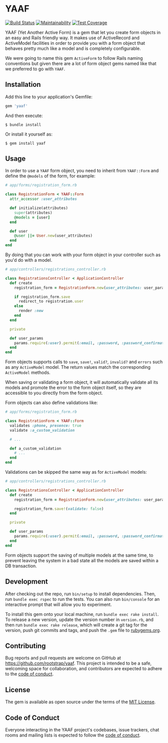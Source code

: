 # YAAF

[![Build Status](https://travis-ci.com/rootstrap/yaaf.svg?branch=master)](https://travis-ci.com/rootstrap/yaaf)
[![Maintainability](https://api.codeclimate.com/v1/badges/c3dea064e1003b700260/maintainability)](https://codeclimate.com/github/rootstrap/yaaf/maintainability)
[![Test Coverage](https://api.codeclimate.com/v1/badges/c3dea064e1003b700260/test_coverage)](https://codeclimate.com/github/rootstrap/yaaf/test_coverage)

YAAF (Yet Another Active Form) is a gem that let you create form objects in an easy and Rails friendly way. It makes use of ActiveRecord and ActiveModel facilities in order to provide you with a form object that behaves pretty much like a model and is completely configurable.

We were going to name this gem `ActiveForm` to follow Rails naming conventions but given there are a lot of form object gems named like that we preferred to go with `YAAF`.

## Installation

Add this line to your application's Gemfile:

```ruby
gem 'yaaf'
```

And then execute:

    $ bundle install

Or install it yourself as:

    $ gem install yaaf

## Usage

In order to use a `YAAF` form object, you need to inherit from `YAAF::Form` and define the `@models` of the form, for example:
```ruby
# app/forms/registration_form.rb

class RegistrationForm < YAAF::Form
  attr_accessor :user_attributes

  def initialize(attributes)
    super(attributes)
    @models = [user]
  end

  def user
    @user ||= User.new(user_attributes)
  end
end
```

By doing that you can work with your form object in your controller such as you'd do with a model.
```ruby
# app/controllers/registrations_controller.rb

class RegistrationsController < ApplicationController
  def create
    registration_form = RegistrationForm.new(user_attributes: user_params)

    if registration_form.save
      redirect_to registration.user
    else
      render :new
    end
  end

  private

  def user_params
    params.require(:user).permit(:email, :password, :password_confirmation)
  end
end
```

Form objects supports calls to `save`, `save!`, `valid?`, `invalid?` and `errors` such as any `ActiveModel` model. The return values match the corresponding `ActiveModel` methods.

When saving or validating a form object, it will automatically validate all its models and promote the error to the form object itself, so they are accessible to you directly from the form object.

Form objects can also define validations like:
```ruby
# app/forms/registration_form.rb

class RegistrationForm < YAAF::Form
  validates :phone, presence: true
  validate :a_custom_validation

  # ...

  def a_custom_validation
    # ...
  end
end
```

Validations can be skipped the same way as for `ActiveModel` models:
```ruby
# app/controllers/registrations_controller.rb

class RegistrationsController < ApplicationController
  def create
    registration_form = RegistrationForm.new(user_attributes: user_params)

    registration_form.save!(validate: false)
  end

  private

  def user_params
    params.require(:user).permit(:email, :password, :password_confirmation)
  end
end
```

Form objects support the saving of multiple models at the same time, to prevent leaving the system in a bad state all the models are saved within a DB transaction.

## Development

After checking out the repo, run `bin/setup` to install dependencies. Then, run `bundle exec rspec` to run the tests. You can also run `bin/console` for an interactive prompt that will allow you to experiment.

To install this gem onto your local machine, run `bundle exec rake install`. To release a new version, update the version number in `version.rb`, and then run `bundle exec rake release`, which will create a git tag for the version, push git commits and tags, and push the `.gem` file to [rubygems.org](https://rubygems.org).

## Contributing

Bug reports and pull requests are welcome on GitHub at https://github.com/rootstrap/yaaf. This project is intended to be a safe, welcoming space for collaboration, and contributors are expected to adhere to the [code of conduct](https://github.com/rootstrap/yaaf/blob/master/CODE_OF_CONDUCT.md).


## License

The gem is available as open source under the terms of the [MIT License](https://opensource.org/licenses/MIT).

## Code of Conduct

Everyone interacting in the YAAF project's codebases, issue trackers, chat rooms and mailing lists is expected to follow the [code of conduct](https://github.com/[USERNAME]/yaaf/blob/master/CODE_OF_CONDUCT.md).
